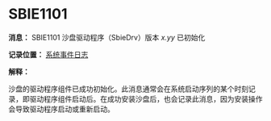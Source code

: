 # SBIE1101

**消息：** SBIE1101 沙盘驱动程序（SbieDrv）版本 _x.yy_ 已初始化

**记录位置：** [系统事件日志](SystemEventLog.md)

**解释：**

沙盘的驱动程序组件已成功初始化。此消息通常会在系统启动序列的某个时刻记录，即驱动程序组件启动后。在成功安装沙盘后，也会记录此消息，因为安装操作会导致驱动程序启动或重新启动。
